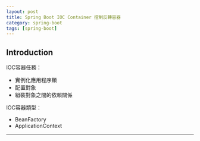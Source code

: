 ```yaml
---
layout: post
title: Spring Boot IOC Container 控制反轉容器
category: spring-boot
tags: [spring-boot]
---
```


## Introduction

IOC容器任務：
- 實例化應用程序類
- 配置對象
- 組裝對象之間的依賴關係

IOC容器類型：
- BeanFactory
- ApplicationContext



---